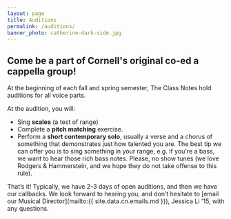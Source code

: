 ```yaml
---
layout: page
title: Auditions
permalink: /auditions/
banner_photo: catherine-dark-side.jpg
---
```


## Come be a part of Cornell's original co-ed a cappella group!

At the beginning of each fall and spring semester, The Class Notes hold auditions
for all voice parts.

At the audition, you will:

* Sing **scales** (a test of range)
* Complete a **pitch matching** exercise.
* Perform a **short contemporary solo**, usually a verse and a chorus of
something that demonstrates just how talented you are. The best tip we can
offer you is to sing something in your range, e.g. if you're a bass, we want to
hear those rich bass notes. Please, no show tunes (we love Rodgers & Hammerstein,
and we hope they do not take offense to this rule).

That’s it! Typically, we have 2-3 days of open auditions, and then we have our
callbacks. We look forward to hearing you, and don’t hesitate to
[email our Musical Director](mailto:{{ site.data.cn.emails.md }}), Jessica Li '15,
with any questions.
